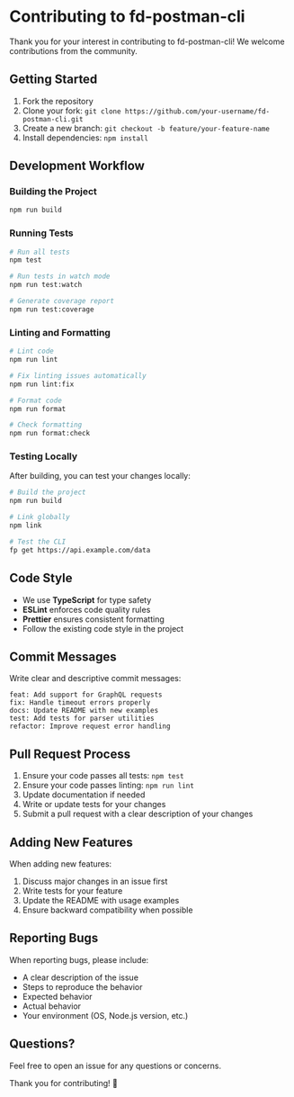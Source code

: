 # Contributing to fd-postman-cli

Thank you for your interest in contributing to fd-postman-cli! We welcome contributions from the community.

## Getting Started

1. Fork the repository
2. Clone your fork: `git clone https://github.com/your-username/fd-postman-cli.git`
3. Create a new branch: `git checkout -b feature/your-feature-name`
4. Install dependencies: `npm install`

## Development Workflow

### Building the Project

```bash
npm run build
```

### Running Tests

```bash
# Run all tests
npm test

# Run tests in watch mode
npm run test:watch

# Generate coverage report
npm run test:coverage
```

### Linting and Formatting

```bash
# Lint code
npm run lint

# Fix linting issues automatically
npm run lint:fix

# Format code
npm run format

# Check formatting
npm run format:check
```

### Testing Locally

After building, you can test your changes locally:

```bash
# Build the project
npm run build

# Link globally
npm link

# Test the CLI
fp get https://api.example.com/data
```

## Code Style

- We use **TypeScript** for type safety
- **ESLint** enforces code quality rules
- **Prettier** ensures consistent formatting
- Follow the existing code style in the project

## Commit Messages

Write clear and descriptive commit messages:

```
feat: Add support for GraphQL requests
fix: Handle timeout errors properly
docs: Update README with new examples
test: Add tests for parser utilities
refactor: Improve request error handling
```

## Pull Request Process

1. Ensure your code passes all tests: `npm test`
2. Ensure your code passes linting: `npm run lint`
3. Update documentation if needed
4. Write or update tests for your changes
5. Submit a pull request with a clear description of your changes

## Adding New Features

When adding new features:

1. Discuss major changes in an issue first
2. Write tests for your feature
3. Update the README with usage examples
4. Ensure backward compatibility when possible

## Reporting Bugs

When reporting bugs, please include:

- A clear description of the issue
- Steps to reproduce the behavior
- Expected behavior
- Actual behavior
- Your environment (OS, Node.js version, etc.)

## Questions?

Feel free to open an issue for any questions or concerns.

Thank you for contributing! 🎉

